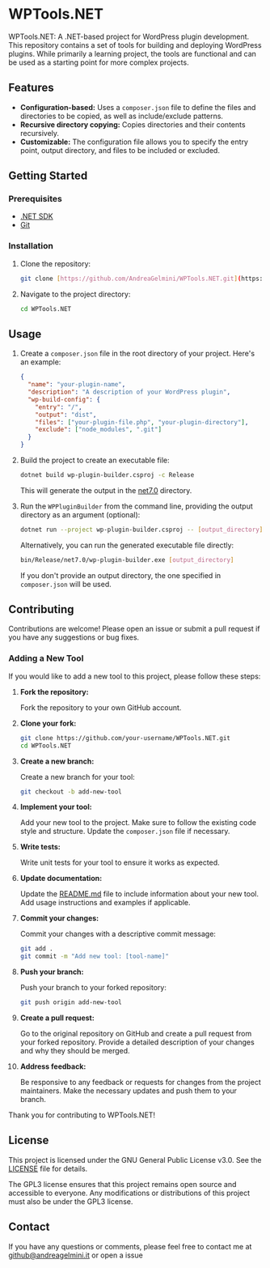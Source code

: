 # WPTools.NET

WPTools.NET: A .NET-based project for WordPress plugin development. This repository contains a set of tools for building and deploying WordPress plugins. While primarily a learning project, the tools are functional and can be used as a starting point for more complex projects.

## Features

- **Configuration-based:** Uses a `composer.json` file to define the files and directories to be copied, as well as include/exclude patterns.
- **Recursive directory copying:** Copies directories and their contents recursively.
- **Customizable:** The configuration file allows you to specify the entry point, output directory, and files to be included or excluded.

## Getting Started

### Prerequisites

- [.NET SDK](https://dotnet.microsoft.com/en-us/download)
- [Git](https://git-scm.com/)

### Installation

1.  Clone the repository:

    ```bash
    git clone [https://github.com/AndreaGelmini/WPTools.NET.git](https://github.com/AndreaGelmini/WPTools.NET.git)
    ```

2.  Navigate to the project directory:

    ```bash
    cd WPTools.NET
    ```

## Usage

1.  Create a `composer.json` file in the root directory of your project. Here's an example:

    ```json
    {
      "name": "your-plugin-name",
      "description": "A description of your WordPress plugin",
      "wp-build-config": {
        "entry": "/",
        "output": "dist",
        "files": ["your-plugin-file.php", "your-plugin-directory"],
        "exclude": ["node_modules", ".git"]
      }
    }
    ```

2.  Build the project to create an executable file:

    ```bash
    dotnet build wp-plugin-builder.csproj -c Release
    ```

    This will generate the output in the [net7.0](http://_vscodecontentref_/1) directory.

3.  Run the `WPPluginBuilder` from the command line, providing the output directory as an argument (optional):

    ```bash
    dotnet run --project wp-plugin-builder.csproj -- [output_directory]
    ```

    Alternatively, you can run the generated executable file directly:

    ```bash
    bin/Release/net7.0/wp-plugin-builder.exe [output_directory]
    ```

    If you don't provide an output directory, the one specified in `composer.json` will be used.

## Contributing

Contributions are welcome! Please open an issue or submit a pull request if you have any suggestions or bug fixes.

### Adding a New Tool

If you would like to add a new tool to this project, please follow these steps:

1. **Fork the repository:**

    Fork the repository to your own GitHub account.

2. **Clone your fork:**

    ```bash
    git clone https://github.com/your-username/WPTools.NET.git
    cd WPTools.NET
    ```

3. **Create a new branch:**

    Create a new branch for your tool:

    ```bash
    git checkout -b add-new-tool
    ```

4. **Implement your tool:**

    Add your new tool to the project. Make sure to follow the existing code style and structure. Update the `composer.json` file if necessary.

5. **Write tests:**

    Write unit tests for your tool to ensure it works as expected.

6. **Update documentation:**

    Update the [README.md](http://_vscodecontentref_/0) file to include information about your new tool. Add usage instructions and examples if applicable.

7. **Commit your changes:**

    Commit your changes with a descriptive commit message:

    ```bash
    git add .
    git commit -m "Add new tool: [tool-name]"
    ```

8. **Push your branch:**

    Push your branch to your forked repository:

    ```bash
    git push origin add-new-tool
    ```

9. **Create a pull request:**

    Go to the original repository on GitHub and create a pull request from your forked repository. Provide a detailed description of your changes and why they should be merged.

10. **Address feedback:**

    Be responsive to any feedback or requests for changes from the project maintainers. Make the necessary updates and push them to your branch.

Thank you for contributing to WPTools.NET!

## License

This project is licensed under the GNU General Public License v3.0. See the [LICENSE](LICENSE) file for details.

The GPL3 license ensures that this project remains open source and accessible to everyone. Any modifications or distributions of this project must also be under the GPL3 license.

## Contact

If you have any questions or comments, please feel free to contact me at github@andreagelmini.it or open a issue
